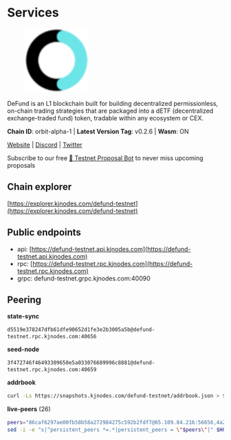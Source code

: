 # Services

<figure><img src="https://raw.githubusercontent.com/kj89/cosmos-images/main/logos/defund.png" width="150" alt=""><figcaption></figcaption></figure>

DeFund is an L1 blockchain built for building decentralized permissionless,  on-chain trading strategies that are packaged into a dETF (decentralized  exchange-traded fund) token, tradable within any ecosystem or CEX.

**Chain ID**: orbit-alpha-1 | **Latest Version Tag**: v0.2.6 | **Wasm**: ON

[Website](https://www.defund.app) | [Discord](https://discord.gg/FV26pRPZ3P) | [Twitter](https://twitter.com/defund_finance)



Subscribe to our free [🤖 Testnet Proposal Bot](https://t.me/kjnodes_testnet_proposal_bot) to never miss upcoming proposals


## Chain explorer
[https://explorer.kjnodes.com/defund-testnet](https://explorer.kjnodes.com/defund-testnet)

## Public endpoints

* api: [https://defund-testnet.api.kjnodes.com](https://defund-testnet.api.kjnodes.com)
* rpc: [https://defund-testnet.rpc.kjnodes.com](https://defund-testnet.rpc.kjnodes.com)
* grpc: defund-testnet.grpc.kjnodes.com:40090

## Peering

**state-sync**

```text
d5519e378247dfb61dfe90652d1fe3e2b3005a5b@defund-testnet.rpc.kjnodes.com:40656
```

**seed-node**

```text
3f472746f46493309650e5a033076689996c8881@defund-testnet.rpc.kjnodes.com:40659
```

**addrbook**
```bash
curl -Ls https://snapshots.kjnodes.com/defund-testnet/addrbook.json > $HOME/.defund/config/addrbook.json
```

**live-peers** (26)
```bash
peers="86caf6297ae00fb58b58a272984275c592b2fdf7@65.109.84.216:56656,4a291d4568feed44abbb2ccae573a65cfd5bed20@65.109.70.45:26656,1e79c5a5da82a33cfb507089c028480ec455f24d@145.239.143.76:10256,d9975542e05f25e92ece8e8ca60f3f0b9af3315f@135.181.37.97:26656,e73a8c70a1e55c4ee14874c659a9084773ea56ed@95.217.104.49:36656,64c045f78cf1c126e2e2da4837a4f3b91a14bb65@154.26.128.79:40656,8be5a026d01450c07f89ff2281a15b0862070be8@94.181.173.92:26656,aabae0bb071b20c73f335c3c036ab119a851d175@217.76.62.24:26656,51c8bb36bfd184bdd5a8ee67431a0298218de946@162.19.237.229:26656,694339f20806dd0b346dc9a25ff9947507735006@116.202.161.165:29656,ffb2898494cdbd6625d962ea4511c29507177c62@164.68.103.176:26656,7b837ce6cdb7964625fb70844d59de744573bc9f@65.21.136.154:13656,da77231e4a499106b2fa2f0d64e553c2a9e2203b@65.108.199.206:28656,3f2b1ce13248281f25712c2b69fde573c5d8effb@178.207.108.79:26656,d5519e378247dfb61dfe90652d1fe3e2b3005a5b@65.109.68.190:40656,fc8ad183d32ca52eabc2d3af8e1e85b06ca1286a@159.89.117.7:26656,40cc05a9fc2aa1d1cab32b552ca10c94adc215f4@95.217.105.41:13656,102b26ff4ad6fadedd28f047e408174a6f07e6eb@77.120.110.229:40656,0eb9422efedd714d3db57d1ddfaad75f80a60518@5.161.99.35:26656,fea7d3dc17276666cd03907e1c2446dd5a89c1af@94.190.90.38:31656,eb7040eb80f3a0b62df828d38d818b3aec554b50@38.242.237.125:26456,8f33fb0dcc71c094a87bb94db0b5d5e1a4d23a84@82.208.23.192:26656,a45329c77b1047a6e9cec925f5974daf5f78e36c@95.217.119.251:13656,4b740c782cc4e6561de519fffb23499f0541e84d@89.116.29.202:18656,dcf01e91fb6ccafeffe24bd3bd683a30a4907a98@144.126.138.62:30656,2788c4e5178166010baf8786ad3091a9fcc1a730@5.78.101.216:26656"
sed -i -e "s|^persistent_peers *=.*|persistent_peers = \"$peers\"|" $HOME/.defund/config/config.toml
```
